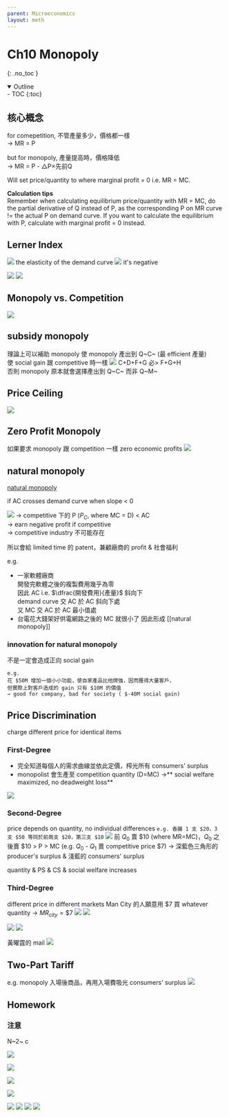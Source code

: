 ```yaml
---
parent: Microeconomics
layout: meth
---
```

# Ch10 Monopoly
{: .no_toc }

<details open markdown="block">
  <summary>
    Outline
  </summary>
- TOC
{:toc}
</details>

## 核心概念
for comepetition, 不管產量多少，價格都一樣  
→ MR = P

but for monopoly, 產量提高時，價格降低  
→ MR = P - △P×先前Q

Will set price/quantity to where marginal profit = 0 i.e. MR = MC.

**Calculation tips**  
Remember when calculating equilibrium price/quantity with MR = MC, do the partial derivative of Q instead of P, as the corresponding P on MR curve != the actual P on demand curve. If you want to calculate the equilibrium with P, calculate with marginal profit = 0 instead.

## Lerner Index
![](https://i.imgur.com/qo2ezEl.png)
the elasticity of the demand curve
![](https://i.imgur.com/s5x1Kqk.png)
it's negative

![](https://i.imgur.com/nzQk8PL.png)
![](https://i.imgur.com/kHa0QMt.png)

## Monopoly vs. Competition
![](https://i.imgur.com/yBipLH4.png)

## subsidy monopoly
理論上可以補助 monopoly 使 monopoly 產出到 Q~C~ (最 efficient 產量)  
使 social gain 跟 competitive 時一樣
![](https://i.imgur.com/RzocEQS.png)
C+D+F+G 必> F+G+H  
否則 monopoly 原本就會選擇產出到 Q~C~ 而非 Q~M~

## Price Ceiling
![](https://i.imgur.com/HaFq94M.png)

## Zero Profit Monopoly
如果要求 monopoly 跟 competition 一樣 zero economic profits
![](https://i.imgur.com/N4rVtKe.png)

## natural monopoly

[natural monopoly](../../../obs_autolink/natural%20monopoly)

if AC crosses demand curve when slope < 0

![](https://i.imgur.com/S2u3eIw.png)
→ competitive 下的 P  ($P_C$, where MC = D) < AC  
→ earn negative profit if competitive  
→ competitive industry 不可能存在

所以會給 limited time 的 patent，兼顧廠商的 profit & 社會福利

e.g.
- 一家軟體廠商  
開發完軟體之後的複製費用幾乎為零  
因此 AC i.e. $\dfrac{開發費用}{產量}$ 斜向下   
demand curve 交 AC 於 AC 斜向下處  
又 MC 交 AC 於 AC 最小值處  
- 台電花大錢架好供電網路之後的 MC 就很小了
因此形成 [[natural monopoly]]  

### innovation for natural monopoly
不是一定會造成正向 social gain  
```
e.g. 
花 $50M 增加一個小小功能，使自家產品比他牌強，因而獲得大量客戶，
但實際上對客戶造成的 gain 只有 $10M 的價值  
→ good for company, bad for society ( $-40M social gain)
```

## Price Discrimination
charge different price for identical items  

### First-Degree 
- 完全知道每個人的需求曲線並依此定價，榨光所有 consumers' surplus
- monopolist 會生產至 competition quantity (D=MC) →** social welfare maximized, no deadweight loss**

![](https://i.imgur.com/FReUCAS.png)

### Second-Degree
price depends on quantity, no individual differences
    ```
    e.g.
    香腸 1 支 $20，3 支 $50
    等同於前兩支 $20，第三支 $10
    ```
![](https://i.imgur.com/HnrzsNJ.png)
前 $Q_0$ 賣 \$10 (where MR=MC)，$Q_0$ 之後賣 \$10 > P > MC  (e.g. $Q_0$ - $Q_1$ 賣 competitive price \$7)
→ 深藍色三角形的 producer's surplus & 淺藍的 consumers' surplus

quantity & PS & CS & social welfare increases


### Third-Degree
different price in different markets
Man City 的人願意用 \$7 買 whatever quantity → $MR_{city}=\$7$
![](https://i.imgur.com/7Teaqf4.png)
![](https://i.imgur.com/rSI6qqj.png)

![](https://i.imgur.com/5Be2cCi.jpg)
![](https://i.imgur.com/t3CPAyy.png)


黃曜霆的 mail
![](https://i.imgur.com/mW5ScCY.jpg) 


## Two-Part Tariff
e.g. monopoly 入場後商品，再用入場費吸光 consumers' surplus
![](https://i.imgur.com/w66QUTK.png)


## Homework
### 注意
N~2~ c

![](https://i.imgur.com/Xz7ZKrJ.png)
<!-- N2 -->
![](https://i.imgur.com/ZPEVrit.png)
<!-- N3 -->
![](https://i.imgur.com/CQFJC4S.png)
<!-- 18 -->
![](https://i.imgur.com/GOLoUBD.png)

![](https://i.imgur.com/z4BSnnr.png)
![](https://i.imgur.com/fIoSwLa.png)
![](https://i.imgur.com/YzD9PQD.png)
![](https://i.imgur.com/TxxkBYY.png)